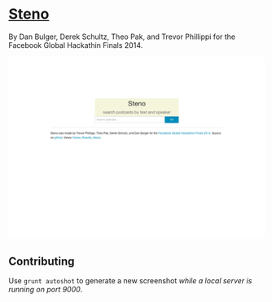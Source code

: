 # [Steno](http://steno.fm)

By Dan Bulger, Derek Schultz, Theo Pak, and Trevor Phillippi for the Facebook Global Hackathin Finals 2014.

![screenshot](screenshots/local-1440x1024-index.png)

## Contributing

Use `grunt autoshot` to generate a new screenshot _while a local server is running on port 9000_.